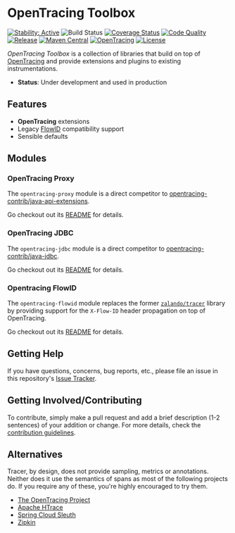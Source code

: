 # OpenTracing Toolbox

[![Stability: Active](https://masterminds.github.io/stability/active.svg)](https://masterminds.github.io/stability/active.html)
![Build Status](https://github.com/zalando/opentracing-toolbox/workflows/build/badge.svg)
[![Coverage Status](https://img.shields.io/coveralls/zalando/opentracing-toolbox/master.svg)](https://coveralls.io/r/zalando/opentracing-toolbox)
[![Code Quality](https://img.shields.io/codacy/grade/69e173024eec403797466e147a2051a3/master.svg)](https://www.codacy.com/app/whiskeysierra/opentracing-toolbox)
[![Release](https://img.shields.io/github/release/zalando/opentracing-toolbox.svg)](https://github.com/zalando/opentracing-toolbox/releases)
[![Maven Central](https://img.shields.io/maven-central/v/org.zalando/opentracing-toolbox.svg)](https://maven-badges.herokuapp.com/maven-central/org.zalando/opentracing-toolbox)
[![OpenTracing](https://img.shields.io/badge/OpenTracing-enabled-blue.svg)](http://opentracing.io)
[![License](https://img.shields.io/badge/license-MIT-blue.svg)](https://raw.githubusercontent.com/zalando/opentracing-toolbox/master/LICENSE)

*OpenTracing Toolbox* is a collection of libraries that build on top of [OpenTracing](https://opentracing.io/) and provide extensions and plugins to existing instrumentations.

- **Status**: Under development and used in production

## Features

- **OpenTracing** extensions
- Legacy [FlowID](#opentracing-flowid) compatibility support 
-  Sensible defaults

## Modules

### OpenTracing Proxy

The `opentracing-proxy` module is a direct competitor to [opentracing-contrib/java-api-extensions](https://github.com/opentracing-contrib/java-api-extensions). 

Go checkout out its [README](opentracing-proxy) for details. 

### OpenTracing JDBC

The `opentracing-jdbc` module is a direct competitor to [opentracing-contrib/java-jdbc](https://github.com/opentracing-contrib/java-jdbc). 

Go checkout out its [README](opentracing-jdbc) for details. 

### Opentracing FlowID

The `opentracing-flowid` module replaces the former [`zalando/tracer`](https://github.com/zalando/tracer) library by providing support for the `X-Flow-ID` header propagation on top of OpenTracing.

Go checkout out its [README](opentracing-flowid) for details. 

## Getting Help

If you have questions, concerns, bug reports, etc., please file an issue in this repository's [Issue Tracker](../../issues).

## Getting Involved/Contributing

To contribute, simply make a pull request and add a brief description (1-2 sentences) of your addition or change. For
more details, check the [contribution guidelines](.github/CONTRIBUTING.md).

## Alternatives

Tracer, by design, does not provide sampling, metrics or annotations. Neither does it use the semantics of spans as
most of the following projects do. If you require any of these, you're highly encouraged to try them.

- [The OpenTracing Project](http://opentracing.io/)
- [Apache HTrace](http://htrace.incubator.apache.org/)
- [Spring Cloud Sleuth](http://cloud.spring.io/spring-cloud-sleuth/)
- [Zipkin](http://zipkin.io/)
